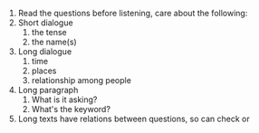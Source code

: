 1. Read the questions before listening, care about the following: 
2. Short dialogue
	1. the tense
	 2. the name(s)
3. Long dialogue
	1. time
	 2. places
	  3. relationship among people
4. Long paragraph
	1. What is it asking?
	 2. What's the keyword?
5. Long texts have relations between questions, so can check or 
